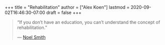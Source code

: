 +++
title = "Rehabilitation"
author = ["Alex Koen"]
lastmod = 2020-09-02T16:46:30-07:00
draft = false
+++

> “If you don’t have an education, you can’t understand the concept of rehabilitation.”
>
> — [Noel Smith](https://www.youtube.com/watch?v=iIhQkW3MpMw)
